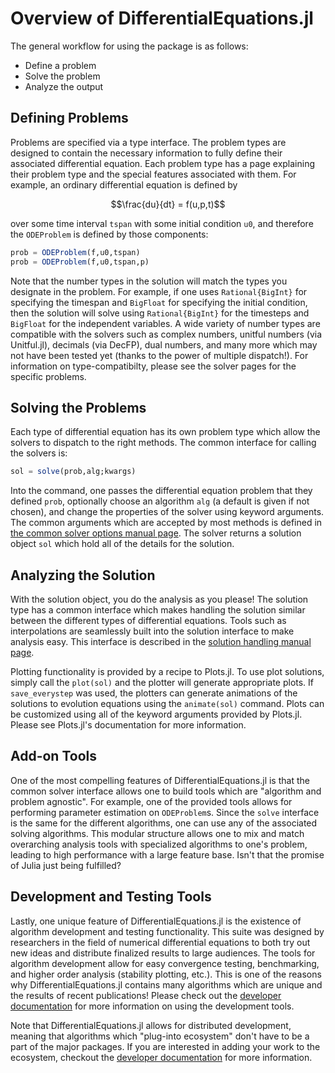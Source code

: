 # Overview of DifferentialEquations.jl

The general workflow for using the package is as follows:

* Define a problem
* Solve the problem
* Analyze the output

## Defining Problems

Problems are specified via a type interface. The problem types are designed to
contain the necessary information to fully define their associated differential
equation. Each problem type has a page explaining their problem type and the special
features associated with them. For example, an ordinary differential equation is defined by

```math
\frac{du}{dt} = f(u,p,t)
```

over some time interval `tspan` with some initial condition `u0`, and therefore
the `ODEProblem` is defined by those components:

```julia
prob = ODEProblem(f,u0,tspan)
prob = ODEProblem(f,u0,tspan,p)
```

Note that the number types in the solution will match the types you designate
in the problem. For example, if one uses `Rational{BigInt}` for specifying the
timespan and `BigFloat` for specifying the initial condition, then the solution
will solve using `Rational{BigInt}` for the timesteps and `BigFloat` for the
independent variables. A wide variety of number types are compatible with the
solvers such as complex numbers, unitful numbers (via Unitful.jl),
decimals (via DecFP), dual numbers, and many more which may not have been tested
yet (thanks to the power of multiple dispatch!). For information on type-compatibilty,
please see the solver pages for the specific problems.

## Solving the Problems

Each type of differential equation has its own problem type which allow the solvers
to dispatch to the right methods. The common interface for calling the solvers is:

```julia
sol = solve(prob,alg;kwargs)
```

Into the command, one passes the differential equation problem that they defined
`prob`, optionally choose an algorithm `alg` (a default is given if not
chosen), and change the properties of the solver using keyword arguments. The common
arguments which are accepted by most methods is defined in [the common solver options manual page](../common_solver_opts).
The solver returns a solution object `sol` which hold all of the details for the solution.

## Analyzing the Solution

With the solution object, you do the analysis as you please! The solution type
has a common interface which makes handling the solution similar between the
different types of differential equations. Tools such as interpolations
are seamlessly built into the solution interface to make analysis easy. This
interface is described in the [solution handling manual page](../solution).

Plotting functionality is provided by a recipe to Plots.jl. To
use plot solutions, simply call the `plot(sol)` and the plotter will generate
appropriate plots. If `save_everystep` was used, the plotters can
generate animations of the solutions to evolution equations using the `animate(sol)`
command. Plots can be customized using all of the keyword arguments
provided by Plots.jl. Please see Plots.jl's documentation for more information.

## Add-on Tools

One of the most compelling features of DifferentialEquations.jl is that the
common solver interface allows one to build tools which are "algorithm and
problem agnostic". For example, one of the provided tools allows for performing
parameter estimation on `ODEProblem`s. Since the `solve` interface is the
same for the different algorithms, one can use any of the associated solving algorithms.
This modular structure allows one to mix and match overarching analysis tools
with specialized algorithms to one's problem, leading to high performance
with a large feature base. Isn't that the promise of Julia just being
fulfilled?

## Development and Testing Tools

Lastly, one unique feature of DifferentialEquations.jl is the existence of algorithm
development and testing functionality. This suite was designed by researchers in
the field of numerical differential equations to both try out new ideas and distribute
finalized results to large audiences. The tools for algorithm development allow for
easy convergence testing, benchmarking, and higher order analysis (stability plotting,
etc.). This is one of the reasons why DifferentialEquations.jl contains many algorithms
which are unique and the results of recent publications! Please check out the
[developer documentation](https://juliadiffeq.github.io/DiffEqDevDocs.jl/latest/)
for more information on using the development tools.

Note that DifferentialEquations.jl allows for distributed development, meaning that
algorithms which "plug-into ecosystem" don't have to be a part of the major packages.
If you are interested in adding your work to the ecosystem, checkout the [developer documentation](https://juliadiffeq.github.io/DiffEqDevDocs.jl/latest/index.html)
for more information.

